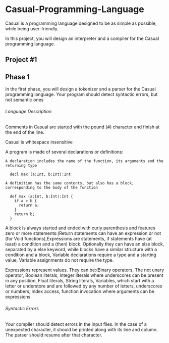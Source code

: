 # Casual-Programming-Language
Casual is a programming language designed to be as simple as possible, while being user-friendly.

In this project, you will design an interpreter and a compiler for the Casual programming language.

## Project #1

## Phase 1

In the first phase, you will design a tokenizer and a parser for the Casual programming language. Your program should detect syntactic errors, but not semantic ones

######  Language Description
Comments in Casual are started with the pound (#) character and finish at the end of the line.

Casual is whitespace insensitive

A program is made of several declarations or definitions: 

```
A declaration includes the name of the function, its arguments and the returning type 

  decl max (a:Int, b:Int):Int
  
A definition has the same contents, but also has a block, corresponding to the body of the function

  def max (a:Int, b:Int):Int {
    if a > b {
      return a;
    }
    return b;
  }
```

A block is always started and ended with curly parenthesis and features zero or more statements:(Return statements can have an expression or not (for Void functions),Expressions are statements, if statements have (at least) a condition and a (then) block. Optionally they can have an else block, separated by a else keyword, while blocks have a similar structure with a condition and a block, Variable declarations require a type and a starting value, Variable assignments do not require the type.
  
 Expressions represent values. They can be:(Binary operators, The not unary operator, Boolean literals, Integer literals where underscores can be present in any position, Float literals, String literals, Variables, which start with a letter or understore and are followed by any number of letters, underscores or numbers, index access, function invocation where arguments can be expressions

######  Syntactic Errors
Your compiler should detect errors in the input files. In the case of a unexpected character, it should be printed along with its line and column. The parser should resume after that character.
